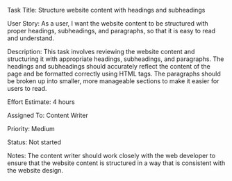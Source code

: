 Task Title: Structure website content with headings and subheadings

User Story: As a user, I want the website content to be structured with proper headings, subheadings, and paragraphs, so that it is easy to read and understand.

Description: This task involves reviewing the website content and structuring it with appropriate headings, subheadings, and paragraphs. The headings and subheadings should accurately reflect the content of the page and be formatted correctly using HTML tags. The paragraphs should be broken up into smaller, more manageable sections to make it easier for users to read.

Effort Estimate: 4 hours

Assigned To: Content Writer

Priority: Medium

Status: Not started

Notes: The content writer should work closely with the web developer to ensure that the website content is structured in a way that is consistent with the website design.
